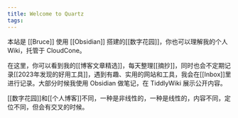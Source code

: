 ```yaml
---
title: Welcome to Quartz
tags: 
---
```


本站是 [[Bruce]] 使用 [[Obsidian]] 搭建的[[数字花园]]，你也可以理解我的个人 Wiki，托管于 CloudCone。

在这里，你可以看到我的[[博客文章精选]]，每天整理[[摘抄]]，同时也会不定期记录[[2023年发现的好用工具]]，遇到有趣、实用的网站和工具，我会在[[Inbox]]里进行记录。大部分时候我使用 Obsidian 做笔记，在 TiddlyWiki 展示公开内容。

[[数字花园]]和[[个人博客]]不同，一种是非线性的，一种是线性的，内容不同，定位不同，但会有交叉的时候。

